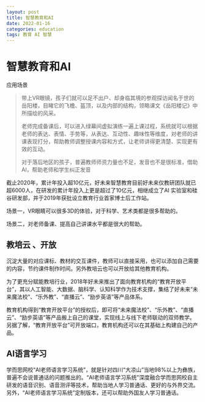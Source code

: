 ```yaml
---
layout: post
title: 智慧教育和AI
date: 2022-01-16
categories: education
tags: 教育 AI 智慧
---
```


# 智慧教育和AI

应用场景
> 带上VR眼镜，孩子们就可以足不出户、却身临其境的参观探访闻名于世的岳阳楼，目睹它的飞檐、盔顶，以及内部的结构，领略课文《岳阳楼记》中所描绘的风采。
> 
> 老师完成备课后，可以进入绿幕间虚拟演练一遍上课过程，系统就可以根据老师的表达、表情、手势等，从表达、互动性、趣味性等维度，对老师的讲课表现打分，帮助教师调整授课内容和方式，让老师讲得更清楚、实现更有效的互动。
> 
> 对于落后地区的孩子，普遍教师师资力量也不足，发音也不是很标准，借助AI，帮助老师和学生纠正发音

截止2020年，累计年投入超10亿元，好未来智慧教育目前好未来仅教研团队就已超6000人，在研发的累计年投入上更是超过了10亿元，相继成立了AI 实验室和硅谷研发部，并于2019年获批设立教育行业首家博士后工作站。

场景一，VR眼睛可以很多3D的体验，对于科学、艺术类都是很多帮助的。

场景二，对老师备课、提高自己讲课水平都是很大的帮助。


## 教培云 、开放


沉淀大量的对应课标、教材的交互课件，教师可以直接采用，也可以添加自己需要的内容，节约课件制作时间。另外教培云也可以开放给其他教育机构。

为了更充分赋能教培行业，2018年好未来推出了面向教育机构的“教育开放平台”，其以人工智能、大数据、脑科学、认知科学作为技术支撑，集结了好未来“未来魔法校”、“乐外教”、“直播云”、“励步英语”等产品体系。

教育机构得到“教育开放平台”的授权后，即可将“未来魔法校”、“乐外教”、“直播云”、“励步英语”等产品搬上自己的课堂，实现线上与线下老师联动的双师教学。另据了解，“教育开放平台”可开放端口，教育机构还可以在其基础上构建自己的产品。

## AI语言学习

学而思网校“AI老师语言学习系统”，就是针对四川“大凉山”当地98%以上为彝族，普遍不会说普通话的问题推出的。“AI老师语言学习系统”深度融合学而思网校自主研发的语音识别、语音测评等技术，帮助当地人学习普通话、更好的与外界交流。另外，“AI老师语言学习系统”定制版本，还可以帮助外国友人学习普通话。

